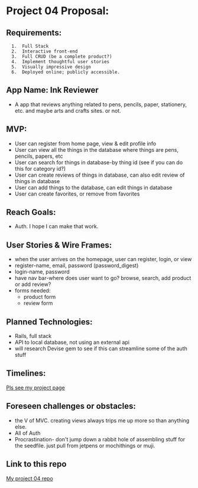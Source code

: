 # Project 04 Proposal:

## Requirements:

      1.  Full Stack
      2.  Interactive front-end
      3.  Full CRUD (be a complete product?)
      4.  Implement thoughtful user stories
      5.  Visually impressive design
      6.  Deployed online; publicly accessible.
      
## App Name: Ink Reviewer
- A app that reviews anything related to pens, pencils, paper, stationery, etc.  and maybe arts and crafts sites.  or not.  

## MVP: 
 - User can register from home page, view & edit profile info
 - User can view all the things in the database where things are pens, pencils, papers, etc
 - User can search for things in database-by thing id (see if you can do this for category id?)
 - User can create reviews of things in database, can also edit review of things in database
 - User can add things to the database, can edit things in database
 - User can create favorites, or remove from favorites
 
 
## Reach Goals:
 - Auth.  I hope I can make that work. 
 
## User Stories & Wire Frames:

  - when the user arrives on the homepage, user can register, login, or view
  - register-name, email, password (password_digest)
  - login-name, password
  - have nav bar-where does user want to go?  browse, search, add product or add review?
  - forms needed:
      - product form
      - review form 

## Planned Technologies:
  - Rails, full stack
  - API to local database, not using an external api
  - will research Devise gem to see if this can streamline some of the auth stuff
  
## Timelines:
[Pls see my project page](https://github.com/alee092017/Project04_and_LastDayReq/projects/1)

## Foreseen challenges or obstacles:

 - the V of MVC.  creating views always trips me up more so than anything else.
 - All of Auth
 - Procrastination- don't jump down a rabbit hole of assembling stuff for the seedfile.  just pull from jetpens or mochithings or muji.  

## Link to this repo
[My project 04 repo](https://github.com/alee092017/Project04_and_LastDayReq)



